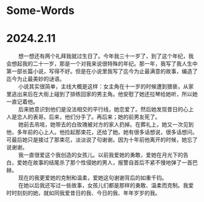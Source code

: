# Some-Words
# 2024.2.11

&nbsp;&nbsp;&nbsp;&nbsp;&nbsp;&nbsp;&nbsp;&nbsp;想一想还有两个礼拜我就过生日了。今年我三十一岁了，到了这个年纪，我会想起我的二十一岁，那是一个对我来说很特殊的年纪。那一年，我写了我人生中第一部长篇小说，写得不好。但是在小说里我写了迄今为止最满意的故事，编造了迄今为止最美妙的谜语。<br>
&nbsp;&nbsp;&nbsp;&nbsp;&nbsp;&nbsp;&nbsp;&nbsp;小说其实很简单，主线大概是这样：女主角在十一岁的时候遭到猥亵，从家里逃出来后在大街上碰到了排练回家的男主角。他安慰了她还拉琴给她听，所以她一直记着他。<br>
&nbsp;&nbsp;&nbsp;&nbsp;&nbsp;&nbsp;&nbsp;&nbsp;后来她意识到他们是没法相交的平行线，她恋爱了。然后她发现昔日的心上人是恋人的表哥。后来，他们分手了。再后来；她的前男友死了。<br>
&nbsp;&nbsp;&nbsp;&nbsp;&nbsp;&nbsp;&nbsp;&nbsp;她前去吊唁，她带去的白玫瑰被对方的家人扔掉。在葬礼上，她又一次见到他，多年前的心上人。他捡起那束花，还给了她。她有很多话想说，很多话想问。可最后她只是接过了那束花，淡淡说了句谢谢。因为十年前他离开的时候，她忘了说谢谢。<br>
&nbsp;&nbsp;&nbsp;&nbsp;&nbsp;&nbsp;&nbsp;&nbsp;我一直很爱这个我创造的女孩儿。以前我爱她的勇敢，爱她在月光下的告白，爱她在故事的结尾杀了那个性侵她的男人，报警自首后不紧不慢地弹了一首巴赫。<br>
&nbsp;&nbsp;&nbsp;&nbsp;&nbsp;&nbsp;&nbsp;&nbsp;现在的我更爱她的克制和温柔，爱她这句谢谢背后的如重千钧。<br>
&nbsp;&nbsp;&nbsp;&nbsp;&nbsp;&nbsp;&nbsp;&nbsp;在她以后我还写过一些故事，女孩儿们都是那样的勇敢、温柔而克制。我爱时时刻刻的她，就如同我爱昔日的我、今日的我、年年岁岁的我。<br>
